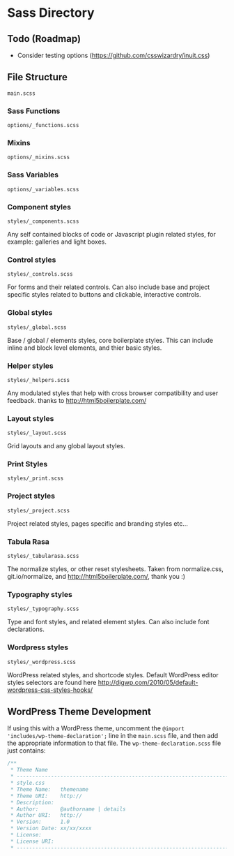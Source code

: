 # Sass Directory

## Todo (Roadmap)

- Consider testing options (https://github.com/csswizardry/inuit.css)

## File Structure

`main.scss`

### Sass Functions
`options/_functions.scss`

### Mixins
`options/_mixins.scss`

### Sass Variables
`options/_variables.scss`

### Component styles
`styles/_components.scss`

Any self contained blocks of code or Javascript plugin related styles, for example: galleries and light boxes.

### Control styles
`styles/_controls.scss`

For forms and their related controls. Can also include base and project specific styles related to buttons and clickable, interactive controls.

### Global styles
`styles/_global.scss`

Base / global / elements styles, core boilerplate styles. This can include inline and block level elements, and thier basic styles.

### Helper styles
`styles/_helpers.scss`

Any modulated styles that help with cross browser compatibility and user feedback. thanks to http://html5boilerplate.com/

### Layout styles
`styles/_layout.scss`

Grid layouts and any global layout styles.

### Print Styles
`styles/_print.scss`

### Project styles
`styles/_project.scss`

Project related styles, pages specific and branding styles etc...

### Tabula Rasa
`styles/_tabularasa.scss`

The normalize styles, or other reset stylesheets. Taken from normalize.css, git.io/normalize, and http://html5boilerplate.com/, thank you :)

### Typography styles
`styles/_typography.scss`

Type and font styles, and related element styles. Can also include font declarations.

### Wordpress styles
`styles/_wordpress.scss`

WordPress related styles, and shortcode styles.  Default WordPress editor styles selectors are  found here http://digwp.com/2010/05/default-wordpress-css-styles-hooks/

## WordPress Theme Development
If using this with a WordPress theme, uncomment the `@import 'includes/wp-theme-declaration';` line in the `main.scss` file, and then add the appropriate information to that file. The `wp-theme-declaration.scss` file just contains:
```css
/**
 * Theme Name
 * ------------------------------------------------------------------------
 * style.css
 * Theme Name:   themename
 * Theme URI:    http://
 * Description:
 * Author:       @authorname | details
 * Author URI:   http://
 * Version:      1.0
 * Version Date: xx/xx/xxxx
 * License:
 * License URI:
 * ------------------------------------------------------------------------ */
```
